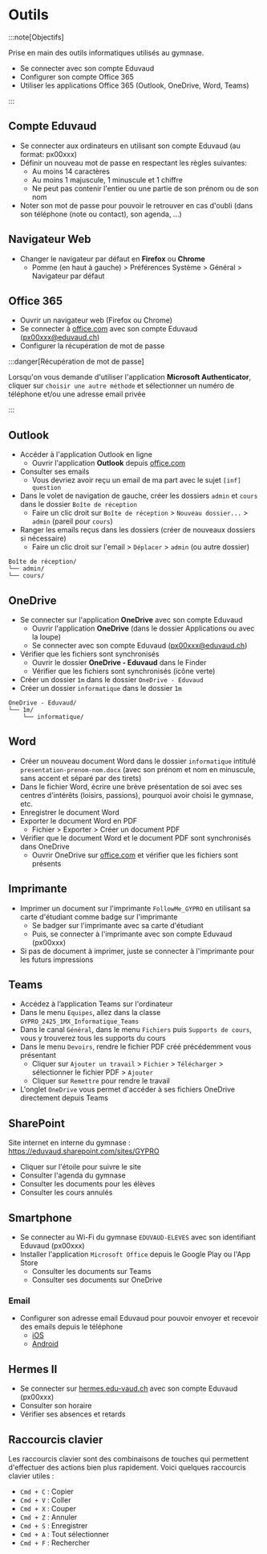# Outils

:::note[Objectifs]

Prise en main des outils informatiques utilisés au gymnase.

- Se connecter avec son compte Eduvaud
- Configurer son compte Office 365
- Utiliser les applications Office 365 (Outlook, OneDrive, Word, Teams)

:::

## Compte Eduvaud

- Se connecter aux ordinateurs en utilisant son compte Eduvaud (au format: px00xxx)
- Définir un nouveau mot de passe en respectant les règles suivantes:
  - Au moins 14 caractères
  - Au moins 1 majuscule, 1 minuscule et 1 chiffre
  - Ne peut pas contenir l'entier ou une partie de son prénom ou de son nom
- Noter son mot de passe pour pouvoir le retrouver en cas d'oubli (dans son téléphone (note ou contact), son agenda, ...)

## Navigateur Web

- Changer le navigateur par défaut en **Firefox** ou **Chrome**
  - Pomme (en haut à gauche) > Préférences Système > Général > Navigateur par défaut

## Office 365

- Ouvrir un navigateur web (Firefox ou Chrome)
- Se connecter à [office.com](https://www.office.com/) avec son compte Eduvaud (px00xxx@eduvaud.ch)
- Configurer la récupération de mot de passe

:::danger[Récupération de mot de passe]

Lorsqu'on vous demande d'utiliser l'application **Microsoft Authenticator**, cliquer sur `choisir une autre méthode` et sélectionner un numéro de téléphone et/ou une adresse email privée

:::

## Outlook

- Accéder à l'application Outlook en ligne
  - Ouvrir l'application **Outlook** depuis [office.com](https://www.office.com/)
- Consulter ses emails
  - Vous devriez avoir reçu un email de ma part avec le sujet `[inf] question`
- Dans le volet de navigation de gauche, créer les dossiers `admin` et `cours` dans le dossier `Boîte de réception`
  - Faire un clic droit sur `Boîte de réception` > `Nouveau dossier...` > `admin` (pareil pour `cours`)
- Ranger les emails reçus dans les dossiers (créer de nouveaux dossiers si nécessaire)
  - Faire un clic droit sur l'email > `Déplacer` > `admin` (ou autre dossier)

```
Boîte de réception/
└── admin/
└── cours/
```

## OneDrive

- Se connecter sur l'application **OneDrive** avec son compte Eduvaud
  - Ouvrir l'application **OneDrive** (dans le dossier Applications ou avec la loupe)
  - Se connecter avec son compte Eduvaud (px00xxx@eduvaud.ch)
- Vérifier que les fichiers sont synchronisés
  - Ouvrir le dossier **OneDrive - Eduvaud** dans le Finder
  - Vérifier que les fichiers sont synchronisés (icône verte)
- Créer un dossier `1m` dans le dossier `OneDrive - Eduvaud`
- Créer un dossier `informatique` dans le dossier `1m`

```
OneDrive - Eduvaud/
└── 1m/
    └── informatique/
```

## Word

- Créer un nouveau document Word dans le dossier `informatique` intitulé `presentation-prenom-nom.docx` (avec son prénom et nom en minuscule, sans accent et séparé par des tirets)
- Dans le fichier Word, écrire une brève présentation de soi avec ses centres d'intérêts (loisirs, passions), pourquoi avoir choisi le gymnase, etc.
- Enregistrer le document Word
- Exporter le document Word en PDF
  - Fichier > Exporter > Créer un document PDF
- Vérifier que le document Word et le document PDF sont synchronisés dans OneDrive
  - Ouvrir OneDrive sur [office.com](https://www.office.com/) et vérifier que les fichiers sont présents

## Imprimante

- Imprimer un document sur l'imprimante `FollowMe_GYPRO` en utilisant sa carte d'étudiant comme badge sur l'imprimante
  - Se badger sur l'imprimante avec sa carte d'étudiant
  - Puis, se connecter à l'imprimante avec son compte Eduvaud (px00xxx)
- Si pas de document à imprimer, juste se connecter à l'imprimante pour les futurs impressions

## Teams

- Accédez à l’application Teams sur l'ordinateur
- Dans le menu `Equipes`, allez dans la classe `GYPRO_2425_1MX_Informatique_Teams`
- Dans le canal `Général`, dans le menu `Fichiers` puis `Supports de cours`, vous y trouverez tous les supports du cours
- Dans le menu `Devoirs`, rendre le fichier PDF créé précédemment vous présentant
  - Cliquer sur `Ajouter un travail` > `Fichier` > `Télécharger` > sélectionner le fichier PDF > `Ajouter`
  - Cliquer sur `Remettre` pour rendre le travail
- L'onglet `OneDrive` vous permet d'accéder à ses fichiers OneDrive directement depuis Teams

## SharePoint

Site internet en interne du gymnase : https://eduvaud.sharepoint.com/sites/GYPRO

- Cliquer sur l'étoile pour suivre le site
- Consulter l'agenda du gymnase
- Consulter les documents pour les élèves
- Consulter les cours annulés

## Smartphone

- Se connecter au Wi-Fi du gymnase `EDUVAUD-ELEVES` avec son identifiant Eduvaud (px00xxx)
- Installer l'application `Microsoft Office` depuis le Google Play ou l'App Store
  - Consulter les documents sur Teams
  - Consulter ses documents sur OneDrive

### Email

- Configurer son adresse email Eduvaud pour pouvoir envoyer et recevoir des emails depuis le téléphone
  - [iOS](https://support.microsoft.com/fr-fr/office/configurer-un-compte-outlook-sur-l-application-de-messagerie-d-ios-7e5b180f-bc8f-45cc-8da1-5cefc1e633d1)
  - [Android](https://support.microsoft.com/fr-fr/office/configurer-le-courrier-%C3%A9lectronique-dans-l-application-de-courrier-android-71147974-7aca-491b-978a-ab15e360434c)

## Hermes II

- Se connecter sur [hermes.edu-vaud.ch](https://hermes.edu-vaud.ch/) avec son compte Eduvaud (px00xxx)
- Consulter son horaire
- Vérifier ses absences et retards

## Raccourcis clavier

Les raccourcis clavier sont des combinaisons de touches qui permettent d'effectuer des actions bien plus rapidement. Voici quelques raccourcis clavier utiles :

- `Cmd + C` : Copier
- `Cmd + V` : Coller
- `Cmd + X` : Couper
- `Cmd + Z` : Annuler
- `Cmd + S` : Enregistrer
- `Cmd + A` : Tout sélectionner
- `Cmd + F` : Rechercher
